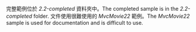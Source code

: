 <span data-ttu-id="c549d-101">完整範例位於 *2.2-completed* 資料夾中。</span><span class="sxs-lookup"><span data-stu-id="c549d-101">The completed sample is in the *2.2-completed* folder.</span></span> <span data-ttu-id="c549d-102">文件使用很難使用的 *MvcMovie22* 範例。</span><span class="sxs-lookup"><span data-stu-id="c549d-102">The *MvcMovie22* sample is used for documentation and is difficult to use.</span></span>